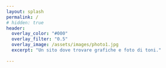 ```yaml
---
layout: splash
permalink: /
# hidden: true
header:
  overlay_color: "#000"
  overlay_filter: "0.5"
  overlay_image: /assets/images/photo1.jpg
  excerpt: "Un sito dove trovare grafiche e foto di toni."
      
---
```

